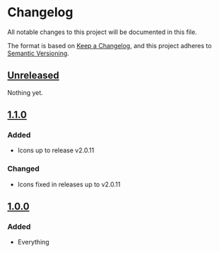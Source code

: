 # Changelog
All notable changes to this project will be documented in this file.

The format is based on [Keep a Changelog](https://keepachangelog.com/en/1.0.0/),
and this project adheres to [Semantic Versioning](https://semver.org/spec/v2.0.0.html).

## [Unreleased]

Nothing yet.

## [1.1.0]

### Added
- Icons up to release v2.0.11

### Changed
- Icons fixed in releases up to v2.0.11

## [1.0.0]

### Added
- Everything

[Unreleased]: https://github.com/adamgavlak/heroicons-rails/compare/v1.0.0...HEAD
[1.1.0]: https://github.com/adamgavlak/heroicons-rails/compare/v1.1.0...v1.0.0
[1.0.0]: https://github.com/adamgavlak/heroicons-rails/releases/tag/v1.0.0
